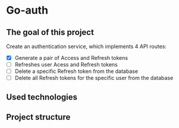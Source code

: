 # Go-auth

## The goal of this project

Create an authentication service, which implements 4 API routes:
- [x] Generate a pair of Access and Refresh tokens
- [ ] Refreshes user Acess and Refresh tokens
- [ ] Delete a specific Refresh token from the database
- [ ] Delete all Refresh tokens for the specific user from the database

## Used technologies

## Project structure

